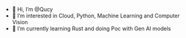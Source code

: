 - 👋 Hi, I’m @Qucy
- 👀 I’m interested in Cloud, Python, Machine Learning and Computer Vision
- 🌱 I’m currently learning Rust and doing Poc with Gen AI models

<!---
Qucy/Qucy is a ✨ special ✨ repository because its `README.md` (this file) appears on your GitHub profile.
You can click the Preview link to take a look at your changes.
--->
